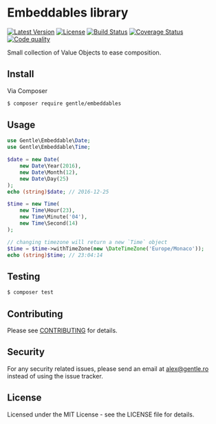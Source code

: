 # Embeddables library

[![Latest Version](https://img.shields.io/packagist/v/gentle/embeddables.svg?style=flat-square)](https://packagist.org/packages/gentle/embeddables)
[![License](https://img.shields.io/badge/license-MIT-blue.svg?style=flat-square)](LICENSE)
[![Build Status](https://img.shields.io/travis/gentlero/embeddables/master.svg?style=flat-square)](https://travis-ci.org/gentlero/embeddables)
[![Coverage Status](https://img.shields.io/scrutinizer/coverage/b/gentlero/embeddables.svg?style=flat-square)](https://scrutinizer-ci.com/b/gentlero/embeddables/?branch=master)
[![Code quality](https://img.shields.io/scrutinizer/b/gentlero/embeddables.svg?style=flat-square)](https://scrutinizer-ci.com/b/gentlero/embeddables/?branch=master)

Small collection of Value Objects to ease composition.

## Install

Via Composer

``` bash
$ composer require gentle/embeddables
```

## Usage

``` php
use Gentle\Embeddable\Date;
use Gentle\Embeddable\Time;

$date = new Date(
    new Date\Year(2016),
    new Date\Month(12),
    new Date\Day(25)
);
echo (string)$date; // 2016-12-25

$time = new Time(
    new Time\Hour(23),
    new Time\Minute('04'),
    new Time\Second(14)
);

// changing timezone will return a new `Time` object
$time = $time->withTimeZone(new \DateTimeZone('Europe/Monaco'));
echo (string)$time; // 23:04:14
```

## Testing

``` bash
$ composer test
```

## Contributing

Please see [CONTRIBUTING](CONTRIBUTING.md) for details.

## Security

For any security related issues, please send an email at [alex@gentle.ro][maintainer-pgp] instead of using the issue tracker.

## License

Licensed under the MIT License - see the LICENSE file for details.

[maintainer-pgp]: https://keybase.io/vimishor/key.asc
